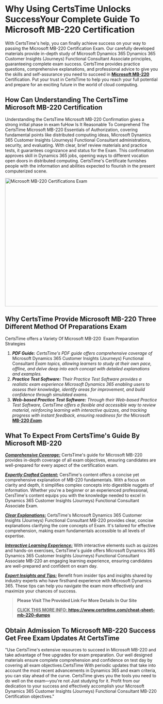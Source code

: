 <h1><meta name="generator" content="quillbot-pphr" /><strong>Why Using CertsTime Unlocks SuccessYour Complete Guide To Microsoft MB-220 Certification</strong></h1>

<p><meta name="generator" content="quillbot-pphr" />With CertsTime's help, you can finally achieve success on your way to passing the Microsoft MB-220 Certification Exam. Our carefully developed materials provide in-depth study of Microsoft Dynamics 365 Dynamics 365 Customer Insights (Journeys) Functional Consultant Associate principles, guaranteeing complete exam success. CertsTime provides practice questions, comprehensive explanations, and professional advice to give you the skills and self-assurance you need to succeed in <strong><a href="https://www.certstime.com/cheat-sheet-microsoft-dumps">Microsoft MB-220</a></strong>  Certification. Put your trust in CertsTime to help you reach your full potential and prepare for an exciting future in the world of cloud computing.</p>

<h2><strong>How Can Understanding The CertsTime Microsoft MB-220 Certification</strong></h2>

<p>Understanding the CertsTime Microsoft MB-220 Confirmation gives a strong initial phase in exam fuHow Is It Reasonable To Comprehend The CertsTime Microsoft MB-220 Essentials of Authorization, covering fundamental points like distributed computing ideas, Microsoft Dynamics 365 Customer Insights (Journeys) Functional Consultant administrations, security, and evaluating. With clear, brief review materials and practice tests, it guarantees cognizance and status for the Exam. This confirmation approves skill in Dynamics 365 jobs, opening ways to different vocation open doors in distributed computing. CertsTime's Certificate furnishes people with the information and abilities expected to flourish in the present computerized scene.</p>

<p><a href="https://i.imgur.com/6HV165W.jpeg"><img alt="Microsoft MB-220 Certifications Exam" src="https://i.imgur.com/6HV165W.jpeg" style="width: 750px; height: 422px;" /></a></p>

<h2><strong>Why CertsTime Provide Microsoft MB-220 Three Different Method Of Preparations Exam</strong></h2>

<p>CertsTime offers a Variety Of Microsoft MB-220  Exam Preparation Strategies</p>

<ol>
	<li><em><strong>PDF Guide:</strong> CertsTime's PDF guide offers comprehensive coverage of </em>Microsoft Dynamics 365 Customer Insights (Journeys) Functional Consultant<em> Exam topics, allowing learners to study at their own pace, offline, and delve deep into each concept with detailed explanations and examples.</em></li>
	<li><em><strong>Practice Test Software:</strong> Their Practice Test Software provides a realistic exam experience Microsoft Dynamics 365 enabling users to assess their knowledge, identify areas for improvement, and build confidence through simulated exams.</em></li>
	<li><em><strong>Web-based Practice Test Software:</strong> Through their Web-based Practice Test Software, CertsTime offers a flexible and accessible way to review material, reinforcing learning with interactive quizzes, and tracking progress with instant feedback, ensuring readiness for the </em>Microsoft <strong><a href="https://www.certstime.com/questions/microsoft/mb-220-exam">MB-220</a></strong><em><strong><a href="https://www.certstime.com/questions/microsoft/mb-220-exam"> Exam</a></strong>.</em></li>
</ol>

<h2><strong>What To Expect From CertsTime's Guide By Microsoft MB-220</strong></h2>

<p><u><em><strong>Comprehensive Coverage:</strong></em></u> CertsTime's guide for Microsoft MB-220 provides in-depth coverage of all exam objectives, ensuring candidates are well-prepared for every aspect of the certification exam. </p>

<p><u><em><strong>Expertly Crafted Content:</strong></em></u> CersTime's content offers a concise yet comprehensive explanation of MB-220 fundamentals. With a focus on clarity and depth, it simplifies complex concepts into digestible nuggets of information. Whether you're a beginner or an experienced professional, CersTime's content equips you with the knowledge needed to excel in Dynamics 365 Customer Insights (Journeys) Functional Consultant Associate Exam. </p>

<p><em><u><strong>Clear Explanations:</strong></u></em> CertsTime's Microsoft Dynamics 365 Customer Insights (Journeys) Functional Consultant MB-220 provides clear, concise explanations clarifying the core concepts of Exam. It's tailored for effective comprehension, making exam fundamentals accessible to all levels of expertise.</p>

<p><u><em><strong>Interactive Learning Experience:</strong></em></u> With interactive elements such as quizzes and hands-on exercises, CertsTime's guide offers Microsoft Dynamics 365 Dynamics 365 Customer Insights (Journeys) Functional Consultant Associate MB-220 an engaging learning experience, ensuring candidates are well-prepared and confident on exam day.</p>

<p><u><em><strong>Expert Insights and Tips:</strong></em></u> Benefit from insider tips and insights shared by industry experts who have firsthand experience with Microsoft Dynamics 365. These tips can help you navigate the exam more effectively and maximize your chances of success.</p>

<blockquote>
<p><meta name="generator" content="quillbot-pphr" /><strong>Please Visit The Provided Link For More Details In Our Site</strong></p>

<p><b><u>CLICK THIS MORE INFO: </u><a href="https://www.certstime.com/cheat-sheet-mb-220-dumps">https://www.certstime.com/cheat-sheet-mb-220-dumps</a></b></p>
</blockquote>

<h2><meta name="generator" content="quillbot-pphr" /><meta name="generator" content="quillbot-pphr" /><strong>Obtain Admission To Microsoft MB-220 Success Get Free Exam Updates At CertsTime</strong></h2>

<p><meta name="generator" content="quillbot-pphr" />"Use CertsTime's extensive resources to succeed in Microsoft MB-220 and take advantage of free upgrades for exam preparation. Our well designed materials ensure complete comprehension and confidence on test day by covering all exam objectives.CertsTime With periodic updates that take into account the most recent advancements in Dynamics 365 and exam criteria, you can stay ahead of the curve. CertsTime gives you the tools you need to do well on the exam—you're not <meta name="generator" content="quillbot-pphr" />Just studying for it. Profit from our dedication to your success and effectively accomplish your Microsoft Dynamics 365 Customer Insights (Journeys) Functional Consultant MB-220 Certification objectives."</p>
